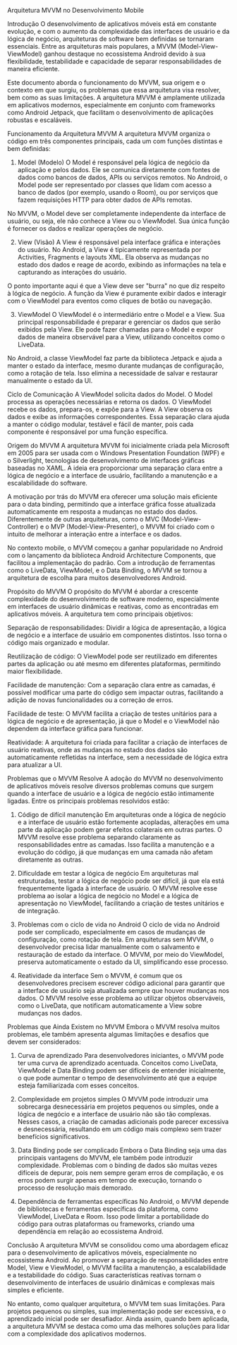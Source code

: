 Arquitetura MVVM no Desenvolvimento Mobile

Introdução
O desenvolvimento de aplicativos móveis está em constante evolução, e com o aumento da complexidade das interfaces de usuário e da lógica de negócio, arquiteturas de software bem definidas se tornaram essenciais. Entre as arquiteturas mais populares, a MVVM (Model-View-ViewModel) ganhou destaque no ecossistema Android devido à sua flexibilidade, testabilidade e capacidade de separar responsabilidades de maneira eficiente.

Este documento aborda o funcionamento do MVVM, sua origem e o contexto em que surgiu, os problemas que essa arquitetura visa resolver, bem como as suas limitações. A arquitetura MVVM é amplamente utilizada em aplicativos modernos, especialmente em conjunto com frameworks como Android Jetpack, que facilitam o desenvolvimento de aplicações robustas e escaláveis.

Funcionamento da Arquitetura MVVM
A arquitetura MVVM organiza o código em três componentes principais, cada um com funções distintas e bem definidas:

1. Model (Modelo)
O Model é responsável pela lógica de negócio da aplicação e pelos dados. Ele se comunica diretamente com fontes de dados como bancos de dados, APIs ou serviços remotos. No Android, o Model pode ser representado por classes que lidam com acesso a banco de dados (por exemplo, usando o Room), ou por serviços que fazem requisições HTTP para obter dados de APIs remotas.

No MVVM, o Model deve ser completamente independente da interface de usuário, ou seja, ele não conhece a View ou o ViewModel. Sua única função é fornecer os dados e realizar operações de negócio.

2. View (Visão)
A View é responsável pela interface gráfica e interações do usuário. No Android, a View é tipicamente representada por Activities, Fragments e layouts XML. Ela observa as mudanças no estado dos dados e reage de acordo, exibindo as informações na tela e capturando as interações do usuário.

O ponto importante aqui é que a View deve ser "burra" no que diz respeito à lógica de negócio. A função da View é puramente exibir dados e interagir com o ViewModel para eventos como cliques de botão ou navegação.

3. ViewModel
O ViewModel é o intermediário entre o Model e a View. Sua principal responsabilidade é preparar e gerenciar os dados que serão exibidos pela View. Ele pode fazer chamadas para o Model e expor dados de maneira observável para a View, utilizando conceitos como o LiveData.

No Android, a classe ViewModel faz parte da biblioteca Jetpack e ajuda a manter o estado da interface, mesmo durante mudanças de configuração, como a rotação de tela. Isso elimina a necessidade de salvar e restaurar manualmente o estado da UI.

Ciclo de Comunicação
A ViewModel solicita dados do Model.
O Model processa as operações necessárias e retorna os dados.
O ViewModel recebe os dados, prepara-os, e expõe para a View.
A View observa os dados e exibe as informações correspondentes.
Essa separação clara ajuda a manter o código modular, testável e fácil de manter, pois cada componente é responsável por uma função específica.

Origem do MVVM
A arquitetura MVVM foi inicialmente criada pela Microsoft em 2005 para ser usada com o Windows Presentation Foundation (WPF) e o Silverlight, tecnologias de desenvolvimento de interfaces gráficas baseadas no XAML. A ideia era proporcionar uma separação clara entre a lógica de negócio e a interface de usuário, facilitando a manutenção e a escalabilidade do software.

A motivação por trás do MVVM era oferecer uma solução mais eficiente para o data binding, permitindo que a interface gráfica fosse atualizada automaticamente em resposta a mudanças no estado dos dados. Diferentemente de outras arquiteturas, como o MVC (Model-View-Controller) e o MVP (Model-View-Presenter), o MVVM foi criado com o intuito de melhorar a interação entre a interface e os dados.

No contexto mobile, o MVVM começou a ganhar popularidade no Android com o lançamento da biblioteca Android Architecture Components, que facilitou a implementação do padrão. Com a introdução de ferramentas como o LiveData, ViewModel, e o Data Binding, o MVVM se tornou a arquitetura de escolha para muitos desenvolvedores Android.

Propósito do MVVM
O propósito do MVVM é abordar a crescente complexidade do desenvolvimento de software moderno, especialmente em interfaces de usuário dinâmicas e reativas, como as encontradas em aplicativos móveis. A arquitetura tem como principais objetivos:

Separação de responsabilidades: Dividir a lógica de apresentação, a lógica de negócio e a interface de usuário em componentes distintos. Isso torna o código mais organizado e modular.

Reutilização de código: O ViewModel pode ser reutilizado em diferentes partes da aplicação ou até mesmo em diferentes plataformas, permitindo maior flexibilidade.

Facilidade de manutenção: Com a separação clara entre as camadas, é possível modificar uma parte do código sem impactar outras, facilitando a adição de novas funcionalidades ou a correção de erros.

Facilidade de teste: O MVVM facilita a criação de testes unitários para a lógica de negócio e de apresentação, já que o Model e o ViewModel não dependem da interface gráfica para funcionar.

Reatividade: A arquitetura foi criada para facilitar a criação de interfaces de usuário reativas, onde as mudanças no estado dos dados são automaticamente refletidas na interface, sem a necessidade de lógica extra para atualizar a UI.

Problemas que o MVVM Resolve
A adoção do MVVM no desenvolvimento de aplicativos móveis resolve diversos problemas comuns que surgem quando a interface de usuário e a lógica de negócio estão intimamente ligadas. Entre os principais problemas resolvidos estão:

1. Código de difícil manutenção
Em arquiteturas onde a lógica de negócio e a interface de usuário estão fortemente acopladas, alterações em uma parte da aplicação podem gerar efeitos colaterais em outras partes. O MVVM resolve esse problema separando claramente as responsabilidades entre as camadas. Isso facilita a manutenção e a evolução do código, já que mudanças em uma camada não afetam diretamente as outras.

2. Dificuldade em testar a lógica de negócio
Em arquiteturas mal estruturadas, testar a lógica de negócio pode ser difícil, já que ela está frequentemente ligada à interface de usuário. O MVVM resolve esse problema ao isolar a lógica de negócio no Model e a lógica de apresentação no ViewModel, facilitando a criação de testes unitários e de integração.

3. Problemas com o ciclo de vida no Android
O ciclo de vida no Android pode ser complicado, especialmente em casos de mudanças de configuração, como rotação de tela. Em arquiteturas sem MVVM, o desenvolvedor precisa lidar manualmente com o salvamento e restauração de estado da interface. O MVVM, por meio do ViewModel, preserva automaticamente o estado da UI, simplificando esse processo.

4. Reatividade da interface
Sem o MVVM, é comum que os desenvolvedores precisem escrever código adicional para garantir que a interface de usuário seja atualizada sempre que houver mudanças nos dados. O MVVM resolve esse problema ao utilizar objetos observáveis, como o LiveData, que notificam automaticamente a View sobre mudanças nos dados.

Problemas que Ainda Existem no MVVM
Embora o MVVM resolva muitos problemas, ele também apresenta algumas limitações e desafios que devem ser considerados:

1. Curva de aprendizado
Para desenvolvedores iniciantes, o MVVM pode ter uma curva de aprendizado acentuada. Conceitos como LiveData, ViewModel e Data Binding podem ser difíceis de entender inicialmente, o que pode aumentar o tempo de desenvolvimento até que a equipe esteja familiarizada com esses conceitos.

2. Complexidade em projetos simples
O MVVM pode introduzir uma sobrecarga desnecessária em projetos pequenos ou simples, onde a lógica de negócio e a interface de usuário não são tão complexas. Nesses casos, a criação de camadas adicionais pode parecer excessiva e desnecessária, resultando em um código mais complexo sem trazer benefícios significativos.

3. Data Binding pode ser complicado
Embora o Data Binding seja uma das principais vantagens do MVVM, ele também pode introduzir complexidade. Problemas com o binding de dados são muitas vezes difíceis de depurar, pois nem sempre geram erros de compilação, e os erros podem surgir apenas em tempo de execução, tornando o processo de resolução mais demorado.

4. Dependência de ferramentas específicas
No Android, o MVVM depende de bibliotecas e ferramentas específicas da plataforma, como ViewModel, LiveData e Room. Isso pode limitar a portabilidade do código para outras plataformas ou frameworks, criando uma dependência em relação ao ecossistema Android.

Conclusão
A arquitetura MVVM se consolidou como uma abordagem eficaz para o desenvolvimento de aplicativos móveis, especialmente no ecossistema Android. Ao promover a separação de responsabilidades entre Model, View e ViewModel, o MVVM facilita a manutenção, a escalabilidade e a testabilidade do código. Suas características reativas tornam o desenvolvimento de interfaces de usuário dinâmicas e complexas mais simples e eficiente.

No entanto, como qualquer arquitetura, o MVVM tem suas limitações. Para projetos pequenos ou simples, sua implementação pode ser excessiva, e o aprendizado inicial pode ser desafiador. Ainda assim, quando bem aplicada, a arquitetura MVVM se destaca como uma das melhores soluções para lidar com a complexidade dos aplicativos modernos.
